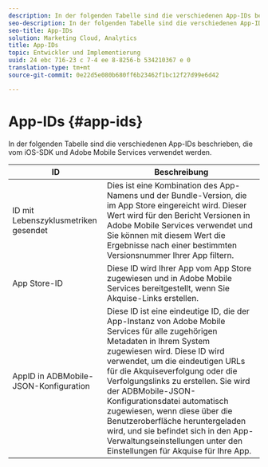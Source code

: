 ```yaml
---
description: In der folgenden Tabelle sind die verschiedenen App-IDs beschrieben, die vom iOS-SDK und Adobe Mobile Services verwendet werden.
seo-description: In der folgenden Tabelle sind die verschiedenen App-IDs beschrieben, die vom iOS-SDK und Adobe Mobile Services verwendet werden.
seo-title: App-IDs
solution: Marketing Cloud, Analytics
title: App-IDs
topic: Entwickler und Implementierung
uuid: 24 ebc 716-23 c 7-4 ee 8-8256-b 534210367 e 0
translation-type: tm+mt
source-git-commit: 0e22d5e080b680ff6b23462f1bc12f27d99e6d42

---
```



# App-IDs {#app-ids}

In der folgenden Tabelle sind die verschiedenen App-IDs beschrieben, die vom iOS-SDK und Adobe Mobile Services verwendet werden.

| ID | Beschreibung |
|--- |--- |
| ID mit Lebenszyklusmetriken gesendet | Dies ist eine Kombination des App-Namens und der Bundle-Version, die im App Store eingereicht wird.  Dieser Wert wird für den Bericht Versionen in Adobe Mobile Services verwendet und Sie können mit diesem Wert die Ergebnisse nach einer bestimmten Versionsnummer Ihrer App filtern. |
| App Store-ID | Diese ID wird Ihrer App vom App Store zugewiesen und in Adobe Mobile Services bereitgestellt, wenn Sie Akquise-Links erstellen. |
| AppID in ADBMobile-JSON-Konfiguration | Diese ID ist eine eindeutige ID, die der App-Instanz von Adobe Mobile Services für alle zugehörigen Metadaten in Ihrem System zugewiesen wird.  Diese ID wird verwendet, um die eindeutigen URLs für die Akquiseverfolgung oder die Verfolgungslinks zu erstellen. Sie wird der ADBMobile-JSON-Konfigurationsdatei automatisch zugewiesen, wenn diese über die Benutzeroberfläche heruntergeladen wird, und sie befindet sich in den App-Verwaltungseinstellungen unter den Einstellungen für Akquise für Ihre App. |

